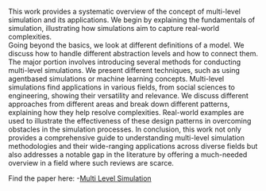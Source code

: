 This work provides a systematic overview of the concept of multi-level simulation and its applications. 
We begin by explaining the fundamentals of simulation, illustrating how simulations aim to capture real-world complexities.  
Going beyond the basics, we look at different definitions of a model. We discuss how to handle different abstraction levels and how to connect them.
The major portion involves introducing several methods for conducting multi-level simulations. 
We present different techniques, such as using agentbased simulations or machine learning concepts. Multi-level simulations find
applications in various fields, from social sciences to engineering, showing
their versatility and relevance. We discuss different approaches from different
areas and break down different patterns, explaining how they help resolve
complexities. Real-world examples are used to illustrate the effectiveness of
these design patterns in overcoming obstacles in the simulation processes.
In conclusion, this work not only provides a comprehensive guide to understanding multi-level simulation methodologies and their wide-ranging applications across diverse fields 
but also addresses a notable gap in the literature by offering a much-needed overview in a field where such reviews are scarce.

Find the paper here: -[Multi Level Simulation](https://github.com/jo997/MultiLevelSimulation_paper/blob/main/A_Comprehensive_Exploration_of_Multi_Level_Simulation_in_Hardware_and_Software.pdf)
